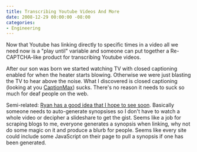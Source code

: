 ```yaml
---
title: Transcribing Youtube Videos And More
date: 2008-12-29 00:00:00 -08:00
categories:
- Engineering
---
```


<p>Now that Youtube has linking directly to specific times in a video all we need now is a "play until" variable and someone can put together a Re-CAPTCHA-like product for transcribing Youtube videos. </p>

<p>After our son was born we started watching TV with closed captioning enabled for when the heater starts blowing. Otherwise we were just blasting the TV to hear above the noise. What I discovered is closed captioning (looking at you <a href="http://www.captionmax.com/">CaptionMax</a>) sucks.  There's no reason it needs to suck so much for deaf people on the web.</p>

<p>Semi-related: <a href="http://catbird.tumblr.com/post/67325625/pet-peeve-for-2008-clicking-on-a-link-that">Ryan has a good idea that I hope to see soon</a>. Basically someone needs to auto-generate synopsises so I don't have to watch a whole video or decipher a slideshare to get the gist. Seems like a job for scraping blogs to me, everyone generates a synopsis when linking, why not do some magic on it and produce a blurb for people. Seems like every site could include some JavaScript on their page to pull a synopsis if one has been generated. </p>
